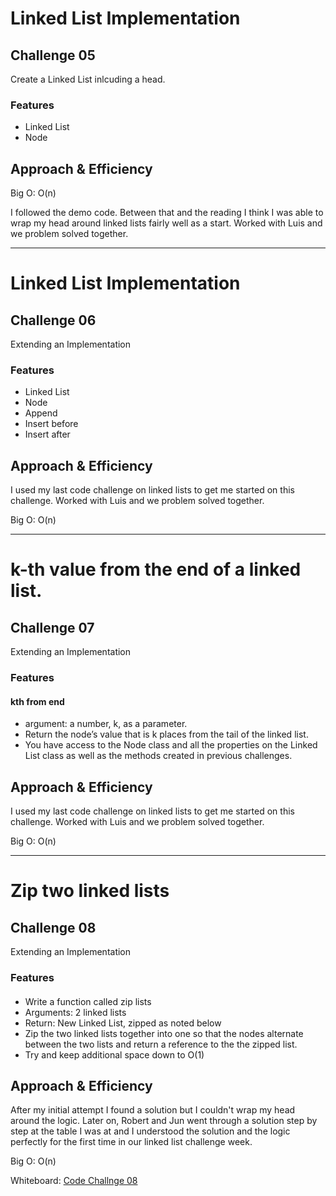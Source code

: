 # Linked List Implementation

## Challenge 05

Create a Linked List inlcuding a head.

### Features

- Linked List
- Node

## Approach & Efficiency

Big O: O(n)

I followed the demo code. Between that and the reading I think I was able to wrap my head around linked lists fairly well as a start. Worked with Luis and we problem solved together.

---------------------------------------------------------------

# Linked List Implementation

## Challenge 06

Extending an Implementation

### Features

- Linked List
- Node
- Append
- Insert before
- Insert after

## Approach & Efficiency

I used my last code challenge on linked lists to get me started on this challenge. Worked with Luis and we problem solved together.

Big O: O(n)

---------------------------------------------------------------

# k-th value from the end of a linked list.

## Challenge 07

Extending an Implementation

### Features

#### kth from end

- argument: a number, k, as a parameter.
- Return the node’s value that is k places from the tail of the linked list.
- You have access to the Node class and all the properties on the Linked List class as well as the methods created in previous challenges.

## Approach & Efficiency

I used my last code challenge on linked lists to get me started on this challenge. Worked with Luis and we problem solved together.

Big O: O(n)

---------------------------------------------------------------

# Zip two linked lists

## Challenge 08

Extending an Implementation

### Features

####

- Write a function called zip lists
- Arguments: 2 linked lists
- Return: New Linked List, zipped as noted below
- Zip the two linked lists together into one so that the nodes alternate between the two lists and        return a reference to the the zipped list.
- Try and keep additional space down to O(1)

## Approach & Efficiency

After my initial attempt I found a solution but I couldn't wrap my head around the logic. Later on, Robert and Jun went through a solution step by step at the table I was at and I understood the solution and the logic perfectly for the first time in our linked list challenge week.

Big O: O(n)

Whiteboard:
[Code Challnge 08](./imgs/CodeChallenge08.png)
